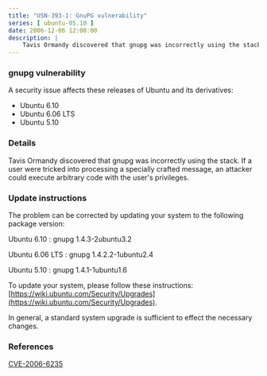 ```yaml
---
title: "USN-393-1: GnuPG vulnerability"
series: [ ubuntu-05.10 ]
date: 2006-12-06 12:00:00
description: |
    Tavis Ormandy discovered that gnupg was incorrectly using the stack.  If  a user were tricked into processing a specially crafted message, an  attacker could execute arbitrary code with the user&#39;s privileges.
--- 
```

 
### gnupg vulnerability

A security issue affects these releases of Ubuntu and its derivatives:

* Ubuntu 6.10
* Ubuntu 6.06 LTS
* Ubuntu 5.10

### Details

Tavis Ormandy discovered that gnupg was incorrectly using the stack. If a user were tricked into processing a specially crafted message, an attacker could execute arbitrary code with the user&#39;s privileges.

### Update instructions

The problem can be corrected by updating your system to the following package version:

Ubuntu 6.10
 : gnupg <span>1.4.3-2ubuntu3.2</span>

Ubuntu 6.06 LTS
 : gnupg <span>1.4.2.2-1ubuntu2.4</span>

Ubuntu 5.10
 : gnupg <span>1.4.1-1ubuntu1.6</span>

To update your system, please follow these instructions: [https://wiki.ubuntu.com/Security/Upgrades](https://wiki.ubuntu.com/Security/Upgrades).

In general, a standard system upgrade is sufficient to effect the necessary changes.

### References

 [CVE-2006-6235](http://people.ubuntu.com/~ubuntu-security/cve/CVE-2006-6235)
 
